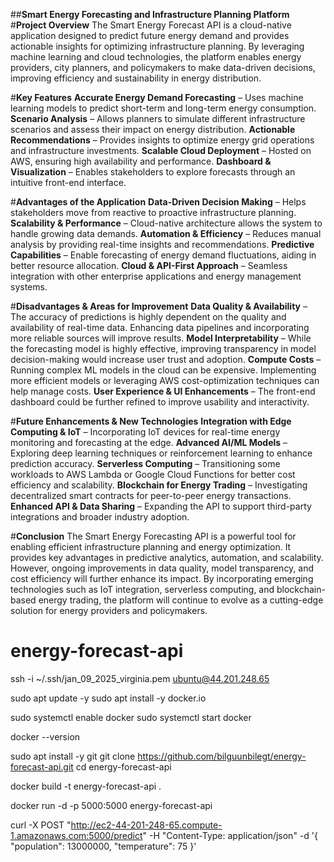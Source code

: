 ##**Smart Energy Forecasting and Infrastructure Planning Platform**
#**Project Overview**
The Smart Energy Forecast API is a cloud-native application designed to predict future energy demand and provides actionable insights for optimizing infrastructure planning. By leveraging machine learning and cloud technologies, the platform enables energy providers, city planners, and policymakers to make data-driven decisions, improving efficiency and sustainability in energy distribution.

#**Key Features**
**Accurate Energy Demand Forecasting** – Uses machine learning models to predict short-term and long-term energy consumption.
**Scenario Analysis** – Allows planners to simulate different infrastructure scenarios and assess their impact on energy distribution.
**Actionable Recommendations** – Provides insights to optimize energy grid operations and infrastructure investments.
**Scalable Cloud Deployment** – Hosted on AWS, ensuring high availability and performance.
**Dashboard & Visualization** – Enables stakeholders to explore forecasts through an intuitive front-end interface.

#**Advantages of the Application**
**Data-Driven Decision Making** – Helps stakeholders move from reactive to proactive infrastructure planning.
**Scalability & Performance** – Cloud-native architecture allows the system to handle growing data demands.
**Automation & Efficiency** – Reduces manual analysis by providing real-time insights and recommendations.
**Predictive Capabilities** – Enable forecasting of energy demand fluctuations, aiding in better resource allocation.
**Cloud & API-First Approach** – Seamless integration with other enterprise applications and energy management systems.

#**Disadvantages & Areas for Improvement**
**Data Quality & Availability** – The accuracy of predictions is highly dependent on the quality and availability of real-time data. Enhancing data pipelines and incorporating more reliable sources will improve results.
**Model Interpretability** – While the forecasting model is highly effective, improving transparency in model decision-making would increase user trust and adoption.
**Compute Costs** – Running complex ML models in the cloud can be expensive. Implementing more efficient models or leveraging AWS cost-optimization techniques can help manage costs.
**User Experience & UI Enhancements** – The front-end dashboard could be further refined to improve usability and interactivity.

#**Future Enhancements & New Technologies**
**Integration with Edge Computing & IoT** – Incorporating IoT devices for real-time energy monitoring and forecasting at the edge.
**Advanced AI/ML Models** – Exploring deep learning techniques or reinforcement learning to enhance prediction accuracy.
**Serverless Computing** – Transitioning some workloads to AWS Lambda or Google Cloud Functions for better cost efficiency and scalability.
**Blockchain for Energy Trading** – Investigating decentralized smart contracts for peer-to-peer energy transactions.
**Enhanced API & Data Sharing** – Expanding the API to support third-party integrations and broader industry adoption.

#**Conclusion**
The Smart Energy Forecasting API is a powerful tool for enabling efficient infrastructure planning and energy optimization. It provides key advantages in predictive analytics, automation, and scalability. However, ongoing improvements in data quality, model transparency, and cost efficiency will further enhance its impact.
By incorporating emerging technologies such as IoT integration, serverless computing, and blockchain-based energy trading, the platform will continue to evolve as a cutting-edge solution for energy providers and policymakers.



# energy-forecast-api

ssh -i ~/.ssh/jan_09_2025_virginia.pem ubuntu@44.201.248.65

sudo apt update -y
sudo apt install -y docker.io

sudo systemctl enable docker
sudo systemctl start docker

docker --version

sudo apt install -y git
git clone https://github.com/bilguunbilegt/energy-forecast-api.git
cd energy-forecast-api

docker build -t energy-forecast-api .

docker run -d -p 5000:5000 energy-forecast-api

curl -X POST "http://ec2-44-201-248-65.compute-1.amazonaws.com:5000/predict" -H "Content-Type: application/json" -d '{
  "population": 13000000,
  "temperature": 75
}'
